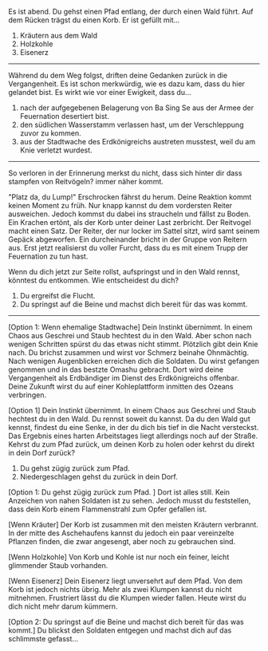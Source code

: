 Es ist abend. Du gehst einen Pfad entlang, der durch einen Wald führt.
Auf dem Rücken trägst du einen Korb. Er ist gefüllt mit...

1. Kräutern aus dem Wald
2. Holzkohle
3. Eisenerz

---

Während du dem Weg folgst, driften deine Gedanken zurück in die Vergangenheit.
Es ist schon merkwürdig, wie es dazu kam, dass du hier gelandet bist.
Es wirkt wie vor einer Ewigkeit, dass du...

1. nach der aufgegebenen Belagerung von Ba Sing Se aus der Armee der Feuernation desertiert bist.
2. den südlichen Wasserstamm verlassen hast, um der Verschleppung zuvor zu kommen.
3. aus der Stadtwache des Erdkönigreichs austreten musstest, weil du am Knie verletzt wurdest.

---

So verloren in der Erinnerung merkst du nicht, dass sich hinter dir dass stampfen von Reitvögeln?
immer näher kommt.

"Platz da, du Lump!"
Erschrocken fährst du herum. Deine Reaktion kommt keinen Moment zu früh. Nur knapp kannst du dem vordersten Reiter ausweichen.
Jedoch kommst du dabei ins straucheln und fällst zu Boden. Ein Krachen ertönt, als der Korb unter deiner Last zerbricht.
Der Reitvogel macht einen Satz. Der Reiter, der nur locker im Sattel sitzt, wird samt seinem Gepäck abgeworfen.
Ein durcheinander bricht in der Gruppe von Reitern aus.
Erst jetzt realisierst du voller Furcht, dass du es mit einem Trupp der Feuernation zu tun hast.

Wenn du dich jetzt zur Seite rollst, aufspringst und in den Wald rennst, könntest du entkommen.
Wie entscheidest du dich?

1. Du ergreifst die Flucht.
2. Du springst auf die Beine und machst dich bereit für das was kommt.

--- 

[Option 1: Wenn ehemalige Stadtwache]
Dein Instinkt übernimmt. In einem Chaos aus Geschrei und Staub hechtest du in den Wald.
Aber schon nach wenigen Schritten spürst du das etwas nicht stimmt.
Plötzlich gibt dein Knie nach. Du brichst zusammen und wirst vor Schmerz beinahe Ohnmächtig.
Nach wenigen Augenblicken erreichen dich die Soldaten. Du wirst gefangen genommen und in das bestzte Omashu gebracht.
Dort wird deine Vergangenheit als Erdbändiger im Dienst des Erdkönigreichs offenbar.
Deine Zukunft wirst du auf einer Kohleplattform inmitten des Ozeans verbringen.

[Option 1]
Dein Instinkt übernimmt. In einem Chaos aus Geschrei und Staub hechtest du in den Wald.
Du rennst soweit du kannst. Da du den Wald gut kennst, findest du eine Senke, in der du dich bis tief in die Nacht versteckst.
Das Ergebnis eines harten Arbeitstages liegt allerdings noch auf der Straße.
Kehrst du zum Pfad zurück, um deinen Korb zu holen oder kehrst du direkt in dein Dorf zurück?

1. Du gehst zügig zurück zum Pfad. 
2. Niedergeschlagen gehst du zurück in dein Dorf.

[Option 1: Du gehst zügig zurück zum Pfad. ]
Dort ist alles still. Kein Anzeichen von nahen Soldaten ist zu sehen.
Jedoch musst du feststellen, dass dein Korb einem Flammenstrahl zum Opfer gefallen ist.

[Wenn Kräuter]
Der Korb ist zusammen mit den meisten Kräutern verbrannt. 
In der mitte des Aschehaufens kannst du jedoch ein paar vereinzelte Pflanzen finden, 
die zwar angesengt, aber noch zu gebrauchen sind.

[Wenn Holzkohle]
Von Korb und Kohle ist nur noch ein feiner, leicht glimmender Staub vorhanden.

[Wenn Eisenerz]
Dein Eisenerz liegt unversehrt auf dem Pfad. Von dem Korb ist jedoch nichts übrig.
Mehr als zwei Klumpen kannst du nicht mitnehmen. Frustriert lässt du die Klumpen  wieder fallen.
Heute wirst du dich nicht mehr darum kümmern.

[Option 2: Du springst auf die Beine und machst dich bereit für das was kommt.]
Du blickst den Soldaten entgegen und machst dich auf das schlimmste gefasst...

